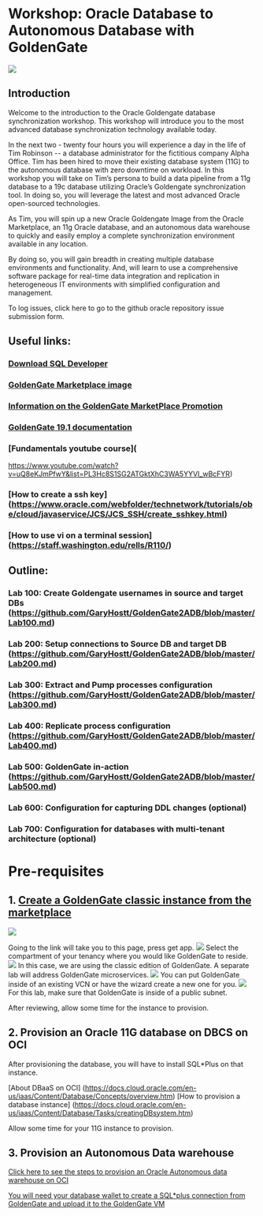# Workshop: Oracle Database to Autonomous Database with GoldenGate

![](screenshots/1.jpg)

## Introduction

Welcome to the introduction to the Oracle Goldengate database synchronization workshop. This workshop will introduce you to the most advanced database synchronization technology available today.

In the next two - twenty four hours you will experience a day in the life of Tim Robinson -- a database administrator for the fictitious company Alpha Office. Tim has been hired to move their existing database system (11G) to the autonomous database with zero downtime on workload. In this workshop you will take on Tim’s persona to build a data pipeline from a 11g database to a 19c database utilizing Oracle’s Goldengate synchronization tool. In doing so, you will leverage the latest and most advanced Oracle open-sourced technologies.

As Tim, you will spin up a new Oracle Goldengate Image from the Oracle Marketplace, an 11g Oracle database, and an autonomous data warehouse to quickly and easily employ a complete synchronization environment available in any location.

By doing so, you will gain breadth in creating multiple database environments and functionality. And, will learn to use a comprehensive software package for real-time data integration and replication in heterogeneous IT environments with simplified configuration and management. 

To log issues, click here to go to the github oracle repository issue submission form.

## Useful links:
### [Download SQL Developer](https://www.oracle.com/technetwork/developer-tools/sql-developer/downloads/index.html)
### [GoldenGate Marketplace image](https://cloudmarketplace.oracle.com/marketplace/en_US/listing/58489224)
### [Information on the GoldenGate MarketPlace Promotion](https://blogs.oracle.com/dataintegration/free-goldengate-software-on-oci-marketplace)
### [GoldenGate 19.1 documentation](https://docs.oracle.com/en/middleware/goldengate/core/19.1/index.html)
### [Fundamentals youtube course](
https://www.youtube.com/watch?v=uQ8eKJmPfwY&list=PL3Hc8S1SG2ATGktXhC3WA5YYVI_wBcFYR)
### [How to create a ssh key] (https://www.oracle.com/webfolder/technetwork/tutorials/obe/cloud/javaservice/JCS/JCS_SSH/create_sshkey.html)
### [How to use vi on a terminal session] (https://staff.washington.edu/rells/R110/)

## Outline:

### Lab 100: Create Goldengate usernames in source and target DBs (https://github.com/GaryHostt/GoldenGate2ADB/blob/master/Lab100.md)
### Lab 200: Setup connections to Source DB and target DB (https://github.com/GaryHostt/GoldenGate2ADB/blob/master/Lab200.md)
### Lab 300: Extract and Pump processes configuration (https://github.com/GaryHostt/GoldenGate2ADB/blob/master/Lab300.md)
### Lab 400: Replicate process configuration (https://github.com/GaryHostt/GoldenGate2ADB/blob/master/Lab400.md)
### Lab 500: GoldenGate in-action (https://github.com/GaryHostt/GoldenGate2ADB/blob/master/Lab500.md)
### Lab 600: Configuration for capturing DDL changes (optional)
### Lab 700: Configuration for databases with multi-tenant architecture (optional)

# Pre-requisites

## 1.	[Create a GoldenGate classic instance from the marketplace](https://cloudmarketplace.oracle.com/marketplace/en_US/listing/58489224)

![](screenshots/1.png)

Going to the link will take you to this page, press get app.
![](screenshots/2.png)
Select the compartment of your tenancy where you would like GoldenGate to reside. 
![](screenshots/3.png)
In this case, we are using the classic edition of GoldenGate. A separate lab will address GoldenGate microservices.
![](screenshots/4.png)
You can put GoldenGate inside of an existing VCN or have the wizard create a new one for you. 
![](screenshots/5.png)
For this lab, make sure that GoldenGate is inside of a public subnet. 

After reviewing, allow some time for the instance to provision. 

## 2. Provision an Oracle 11G database on DBCS on OCI

After provisioning the database, you will have to install SQL*Plus on that instance. 

[About DBaaS on OCI] (https://docs.cloud.oracle.com/en-us/iaas/Content/Database/Concepts/overview.htm)
[How to provision a database instance] (https://docs.cloud.oracle.com/en-us/iaas/Content/Database/Tasks/creatingDBsystem.htm)

Allow some time for your 11G instance to provision.

## 3. Provision an Autonomous Data warehouse

[Click here to see the steps to provision an Oracle Autonomous data warehouse on OCI](https://oracle.github.io/learning-library/workshops/journey4-adwc/?page=LabGuide1.md)

[You will need your database wallet to create a SQL*plus connection from GoldenGate and upload it to the GoldenGate VM](
https://oracle.github.io/learning-library/workshops/journey4-adwc/?page=README.md) 
